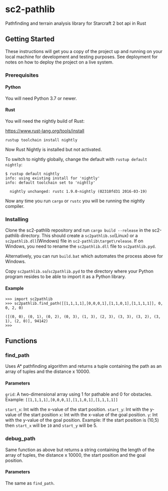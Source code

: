 # sc2-pathlib
Pathfinding and terrain analysis library for Starcraft 2 bot api in Rust

## Getting Started

These instructions will get you a copy of the project up and running on your local machine for development and testing purposes. See deployment for notes on how to deploy the project on a live system.

### Prerequisites
#### Python

You will need Python 3.7 or newer.

#### Rust

You will need the nightly build of Rust:

https://www.rust-lang.org/tools/install


`rustup toolchain install
nightly`

Now Rust Nightly is installed but not activated.

To switch to nightly
globally, change the default with `rustup default nightly`:

```console
$ rustup default nightly
info: using existing install for 'nightly'
info: default toolchain set to 'nightly'

  nightly unchanged: rustc 1.9.0-nightly (02310fd31 2016-03-19)

```

Now any time you run `cargo` or `rustc` you will be running the
nightly compiler.

### Installing


Clone the sc2-pathlib repository and run `cargo build --release` in the sc2-pathlib directory. This should create a `sc2pathlib.so`(Linux) or a `sc2pathlib.dll`(Windows) file in `sc2-pathlib\target\release`. If on Windows, you need to rename the `sc2pathlib.dll` file to `sc2pathlib.pyd`. 

Alternatively, you can run `build.bat` which automates the process above for Windows.

Copy `sc2pathlib.so`/`sc2pathlib.pyd` to the directory where your Python program resides to be able to import it as a Python library.

#### Example
```
>>> import sc2pathlib
>>> sc2pathlib.find_path([[1,1,1,1],[0,0,0,1],[1,1,0,1],[1,1,1,1]], 0, 0, 2, 0)

([(0, 0), (0, 1), (0, 2), (0, 3), (1, 3), (2, 3), (3, 3), (3, 2), (3, 1), (2, 0)], 94142)
>>>
```
## Functions

### find_path
Uses A* pathfinding algorithm and returns a tuple containing the path as an array of tuples and the distance x 10000.
#### Parameters
`grid`: A two-dimensional array using 1 for pathable and 0 for obstacles. 
Example:
`[[1,1,1,1],[0,0,0,1],[1,1,0,1],[1,1,1,1]]`

`start_x`: Int with the x-value of the start position.
`start_y`: Int with the y-value of the start position
`x`: Int with the x-value of the goal position.
`y`: Int with the y-value of the goal position.
Example:
If the start position is (10,5) then `start_x` will be `10` and `start_y` will be 5.

### debug_path
Same function as above but returns a string containing the length of the array of tuples, the distance x 10000, the start position and the goal position.
#### Parameters
The same as `find_path`.
